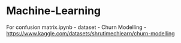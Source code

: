 # Machine-Learning
For confusion matrix.ipynb - dataset - Churn Modelling - https://www.kaggle.com/datasets/shrutimechlearn/churn-modelling
